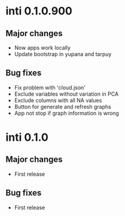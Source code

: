 # inti 0.1.0.900

## Major changes

- Now apps work locally
- Update bootstrap in yupana and tarpuy

## Bug fixes

- Fix problem with 'cloud.json'
- Exclude variables without variation in PCA
- Exclude columns with all NA values
- Button for generate and refresh graphs
- App not stop if graph information is wrong

# inti 0.1.0

## Major changes

- First release

## Bug fixes

- First release
